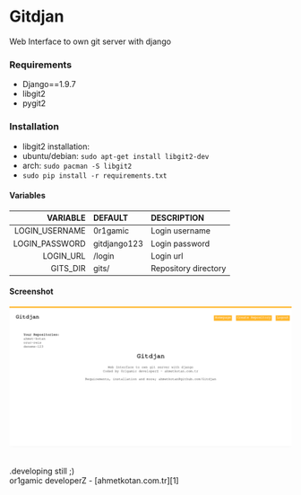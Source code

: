 

# Gitdjan
Web Interface to own git server with django

### Requirements
- Django==1.9.7
- libgit2
- pygit2

### Installation
- libgit2 installation:
 - ubuntu/debian: ``sudo apt-get install libgit2-dev``
 - arch: ``sudo pacman -S libgit2``
- ``sudo pip install -r requirements.txt``

#### Variables
| VARIABLE           | DEFAULT                | DESCRIPTION          |
|-------------------:|:-----------------------|:---------------------|
| LOGIN_USERNAME     | 0r1gamic               | Login username       |
| LOGIN_PASSWORD     | gitdjango123           | Login password       |
| LOGIN_URL          | /login                 | Login url            |
| GITS_DIR           | gits/                  | Repository directory |

#### Screenshot
![screenshot](screen.png)

<br />
.developing still ;)<br />
or1gamic developerZ - [ahmetkotan.com.tr][1]

[1]:http://ahmetkotan.com.tr